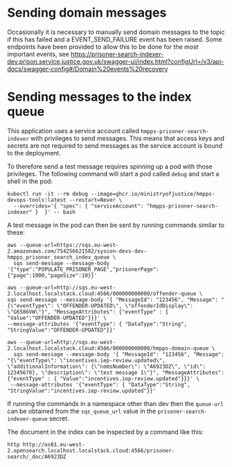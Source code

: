 # Sending domain messages
Occasionally it is necessary to manually send domain messages to the topic if this has failed and a EVENT_SEND_FAILURE event has been raised.
Some endpoints have been provided to allow this to be done for the most important events, see https://prisoner-search-indexer-dev.prison.service.justice.gov.uk/swagger-ui/index.html?configUrl=/v3/api-docs/swagger-config#/Domain%20events%20recovery

# Sending messages to the index queue
This application uses a service account called `hmpps-prisoner-search-indexer` with privileges to send messages.
This means that access keys and secrets are not required to send messages as the service account is bound to the
deployment.

To therefore send a test message requires spinning up a pod with those privileges.  The following command will start a
pod called `debug` and start a shell in the pod:
```shell
kubectl run -it --rm debug --image=ghcr.io/ministryofjustice/hmpps-devops-tools:latest --restart=Never \
  --overrides='{ "spec": { "serviceAccount": "hmpps-prisoner-search-indexer" }  }' -- bash
```

A test message in the pod can then be sent by running commands similar to these:
```shell
aws --queue-url=https://sqs.eu-west-2.amazonaws.com/754256621582/syscon-devs-dev-hmpps_prisoner_search_index_queue \
  sqs send-message --message-body '{"type":"POPULATE_PRISONER_PAGE","prisonerPage":{"page":1000,"pageSize":10}}'
```

```shell
aws --queue-url=http://sqs.eu-west-2.localhost.localstack.cloud:4566/000000000000/offender-queue \
sqs send-message --message-body '{ "MessageId": "123456", "Message": "{\"eventType\": \"OFFENDER-UPDATED\", \"offenderIdDisplay\": \"G6586VW\"}", "MessageAttributes": {"eventType" : { "Value":"OFFENDER-UPDATED"}}}' \
--message-attributes '{"eventType": { "DataType":"String", "StringValue":"OFFENDER-UPDATED"}}'
```

```shell
aws --queue-url=http://sqs.eu-west-2.localhost.localstack.cloud:4566/000000000000/hmpps-domain-queue \
  sqs send-message --message-body '{ "MessageId": "123456", "Message": "{\"eventType\": \"incentives.iep-review.updated\", \"additionalInformation\": {\"nomsNumber\": \"A6923DZ\", \"id\": 12345678}, \"description\": \"test message 1\"}", "MessageAttributes": {"eventType" : { "Value":"incentives.iep-review.updated"}}}' \
 --message-attributes '{"eventType": { "DataType":"String", "StringValue":"incentives.iep-review.updated"}}'
```

If running the commands in a namespace other than dev then the `queue-url` can be obtained from the `sqs_queue_url`
value in the `prisoner-search-indexer-queue` secret.

The document in the index can be inspected by a command like this:

```shell
http http://os01.eu-west-2.opensearch.localhost.localstack.cloud:4566/prisoner-search/_doc/A6923DZ
```
